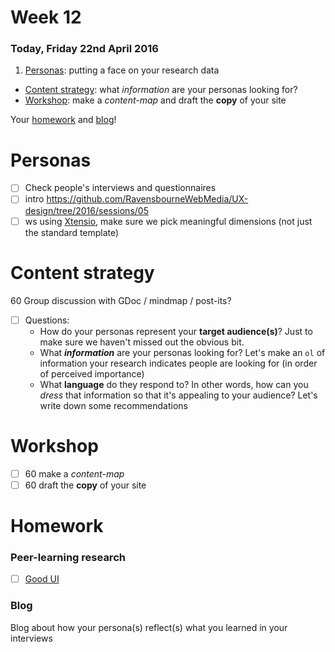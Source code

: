 # Week 12

### Today, Friday 22nd April 2016

1. [Personas](#personas): putting a face on your research data
* [Content strategy](#content-strategy): what *information* are your personas looking for?
* [Workshop](#workshop): make a *content-map* and draft the **copy** of your site

Your [homework](#homework) and [blog](#blog)!


# Personas

<!-- 120 --> 

- [ ] Check people's interviews and questionnaires
- [ ] intro https://github.com/RavensbourneWebMedia/UX-design/tree/2016/sessions/05
- [ ] ws using [Xtensio](https://xtensio.com/user-persona/), make sure we pick meaningful dimensions (not just the standard template)

# Content strategy

60 Group discussion with GDoc / mindmap / post-its?

- [ ] Questions: 
	- How do your personas represent your **target audience(s)**? Just to make sure we haven't missed out the obvious bit.
	- What ***information*** are your personas looking for? Let's make an `ol` of information your research indicates people are looking for (in order of perceived importance)
	- What **language** do they respond to? In other words, how can you *dress* that information so that it's appealing to your audience? Let's write down some recommendations

# Workshop

- [ ] 60 make a *content-map* 
- [ ] 60 draft the **copy** of your site

# Homework

### Peer-learning research

- [ ] [Good UI](https://github.com/RavensbourneWebMedia/UX-design/blob/2015/sessions/session-05.md)

### Blog

Blog about how your persona(s) reflect(s) what you learned in your interviews 





 
